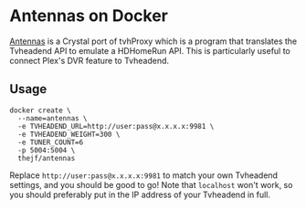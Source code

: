 # Antennas on Docker

[Antennas](https://github.com/thejf/antennas) is a Crystal port of tvhProxy which is a program that translates the Tvheadend API to emulate a HDHomeRun API. This is particularly useful to connect Plex's DVR feature to Tvheadend.

## Usage
```
docker create \
  --name=antennas \
  -e TVHEADEND_URL=http://user:pass@x.x.x.x:9981 \
  -e TVHEADEND_WEIGHT=300 \
  -e TUNER_COUNT=6
  -p 5004:5004 \
  thejf/antennas
```

Replace `http://user:pass@x.x.x.x:9981` to match your own Tvheadend settings, and you should be good to go! Note that `localhost` won't work, so you should preferably put in the IP address of your Tvheadend in full.
